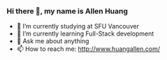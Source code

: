 ### Hi there 👋, my name is Allen Huang

- 🏫 I’m currently studying at SFU Vancouver
- 🌱 I’m currently learning Full-Stack development
- 💬 Ask me about anything
- 📫 How to reach me: http://www.huangallen.com/

<!--
**OkeyDokeyYooo/OkeyDokeyYooo** is a ✨ _special_ ✨ repository because its `README.md` (this file) appears on your GitHub profile.
-->
